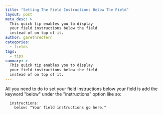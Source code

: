 ```yaml
---
title: "Setting The Field Instructions Below The Field"
layout: post
meta_desc: >
  This quick tip enables you to display
  your field instructions below the field
  instead of on top of it.
author: garethredfern
categories:
  - fields
tags:
  - tips
summary: >
  This quick tip enables you to display
  your field instructions below the field
  instead of on top of it.
---
```


All you need to do to set your field instructions below your field is add the keyword "below" under the "instructions"  option like so:

~~~.language-markup
  instructions:
    below: "Your field instructions go here."
~~~
